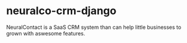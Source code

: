 # neuralco-crm-django
NeuralContact is a SaaS CRM system than can help little businesses to grown with aswesome features.
